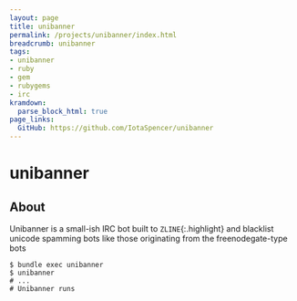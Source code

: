 ```yaml
---
layout: page
title: unibanner
permalink: /projects/unibanner/index.html
breadcrumb: unibanner
tags:
- unibanner
- ruby
- gem
- rubygems
- irc
kramdown:
  parse_block_html: true
page_links:
  GitHub: https://github.com/IotaSpencer/unibanner
---
```


# unibanner

## About

Unibanner is a small-ish IRC bot built to `ZLINE`{:.highlight} and blacklist
  unicode spamming bots like those originating from the freenodegate-type bots


```shell
$ bundle exec unibanner
$ unibanner
# ...
# Unibanner runs
```

